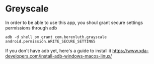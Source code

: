 # Greyscale

In order to be able to use this app, you shoul grant secure settings permissions through adb

    adb -d shell pm grant com.berenluth.grayscale android.permission.WRITE_SECURE_SETTINGS

If you don't have adb yet, here's a guide to install it https://www.xda-developers.com/install-adb-windows-macos-linux/

